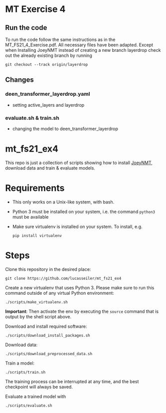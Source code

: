 # MT Exercise 4

## Run the code
To run the code follow the same instructions as in the MT_FS21_4_Exercise.pdf. All necessary files have been adapted. Except when Installing JoeyNMT instead of creating a new branch layerdrop check out the already existing branch by running

	git checkout --track origin/layerdrop

## Changes

### deen_transformer_layerdrop.yaml
- setting active_layers and layerdrop

### evaluate.sh & train.sh
- changing the model to deen_transformer_layerdrop


# mt_fs21_ex4

This repo is just a collection of scripts showing how to install [JoeyNMT](https://github.com/joeynmt/joeynmt), download
data and train & evaluate models.

# Requirements

- This only works on a Unix-like system, with bash.
- Python 3 must be installed on your system, i.e. the command `python3` must be available
- Make sure virtualenv is installed on your system. To install, e.g.

    `pip install virtualenv`

# Steps

Clone this repository in the desired place:

    git clone https://github.com/lucasseiler/mt_fs21_ex4

Create a new virtualenv that uses Python 3. Please make sure to run this command outside of any virtual Python environment:

    ./scripts/make_virtualenv.sh

**Important**: Then activate the env by executing the `source` command that is output by the shell script above.

Download and install required software:

    ./scripts/download_install_packages.sh

Download data:

    ./scripts/download_preprocessed_data.sh

Train a model:

    ./scripts/train.sh

The training process can be interrupted at any time, and the best checkpoint will always be saved.

Evaluate a trained model with

    ./scripts/evaluate.sh
